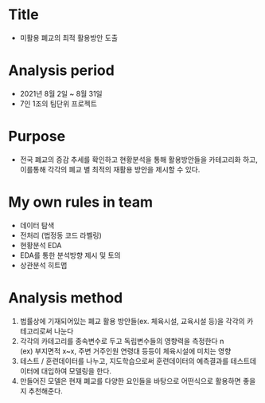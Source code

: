 # Title
* 미활용 폐교의 최적 활용방안 도출

# Analysis period
* 2021년 8월 2일 ~ 8월 31일 
* 7인 1조의 팀단위 프로젝트

# Purpose
* 전국 폐교의 증감 추세를 확인하고 현황분석을 통해 활용방안들을 카테고리화 하고, 이를통해 각각의 폐교 별 최적의 재활용 방안을 제시할 수 있다.

# My own rules in team
* 데이터 탐색
* 전처리 (법정동 코드 라벨링)
* 현황분석 EDA
* EDA를 통한 분석방향 제시 및 토의
* 상관분석 히트맵

# Analysis method
1. 법률상에 기재되어있는 폐교 활용 방안들(ex. 체육시설, 교육시설 등)을 각각의 카테고리로써 나눈다
2. 각각의 카테고리를 종속변수로 두고 독립변수들의 영향력을 측정한다 n\
(ex) 부지면적 x~x, 주변 거주인원 연령대 등등이 체육시설에 미치는 영향 
3. 테스트 / 훈련데이터를 나누고, 지도학습으로써 훈련데이터의 예측결과를 테스트데이터에 대입하여 모델링을 한다.
4. 만들어진 모델은 현재 폐교를 다양한 요인들을 바탕으로 어떤식으로 활용하면 좋을 지 추천해준다.
